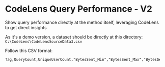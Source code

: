 # CodeLens Query Performance - V2
Show query performance directly at the method itself, leveraging CodeLens to get direct insights


As it's a demo version, a dataset should be directly at this directory: `C:\CodeLens\CodeLensSourceData3.csv`

Follow this CSV format:
```
Tag,QueryCount,UniqueUserCount,"BytesSent_Min","BytesSent_Max","BytesSent_Avg","BytesSent_Total","BytesReceived_Min","BytesReceived_Max","BytesReceived_Avg","BytesReceived_Total","TotalBytes_Min","TotalBytes_Max","TotalBytes_Avg","TotalBytes_Total","Rows_Min","Rows_Max","Rows_Avg","Rows_Total","Columns_Min","Columns_Max","Columns_Avg","Columns_Total","ExecutionTime_Min","ExecutionTime_Max","ExecutionTime_Avg","ExecutionTime_Total"
```